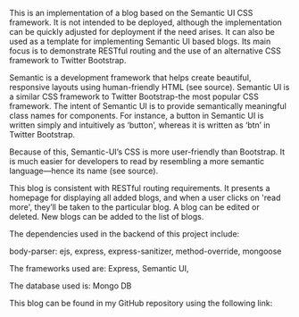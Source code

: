 This is an implementation of a blog based on the Semantic UI CSS framework. It is not intended to be deployed, although the implementation can be quickly adjusted for deployment if the need arises. It can also be used as a template for implementing Semantic UI based blogs. Its main focus is to demonstrate RESTful routing and the use of an alternative CSS framework to Twitter Bootstrap. 

Semantic is a development framework that helps create beautiful, responsive layouts using human-friendly HTML (see source). Semantic UI is a similar CSS framework to Twitter Bootstrap-the most popular CSS framework.  The intent of Semantic UI is to provide semantically meaningful class names for components. For instance, a button in Semantic UI is written simply and intuitively as ‘button’, whereas it is written as ‘btn’ in Twitter Bootstrap.

Because of this, Semantic-UI’s CSS is more user-friendly than Bootstrap. It is much easier for developers to read by resembling a more semantic language—hence its name (see source). 

This blog is consistent with RESTful routing requirements. It presents a homepage for displaying all added blogs, and when a user clicks on 'read more', they’ll be taken to the particular blog. A blog can be edited or deleted. New blogs can be added to the list of blogs.

The dependencies used in the backend of this project include:

body-parser:
    ejs,
    express,
    express-sanitizer,
    method-override,
    mongoose

The frameworks used are:
    Express,
    Semantic UI,

The database used is:
    Mongo DB

This blog can be found in my GitHub repository using the following link:


